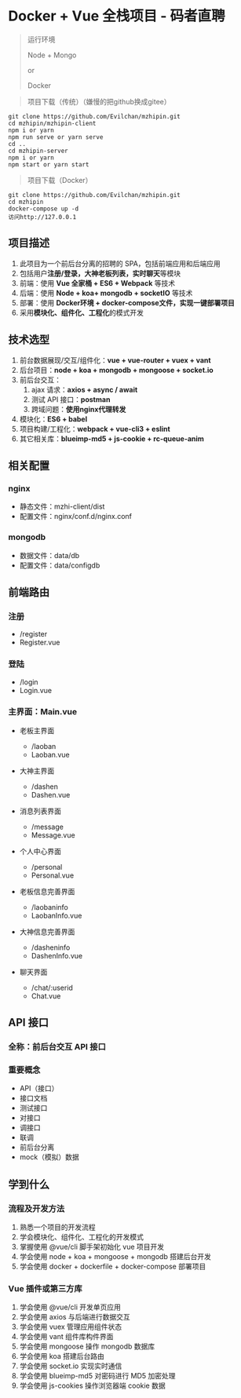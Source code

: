 # Docker + Vue 全栈项目 - 码者直聘

> 运行环境
>
> Node + Mongo
>
> or
>
> Docker

> 项目下载（传统）（嫌慢的把github换成gitee）

```shell
git clone https://github.com/Evilchan/mzhipin.git
cd mzhipin/mzhipin-client
npm i or yarn
npm run serve or yarn serve
cd ..
cd mzhipin-server
npm i or yarn
npm start or yarn start
```

> 项目下载（Docker）

```shell
git clone https://github.com/Evilchan/mzhipin.git
cd mzhipin
docker-compose up -d
访问http://127.0.0.1
```

## 项目描述

1. 此项目为一个前后台分离的招聘的 SPA，包括前端应用和后端应用
2. 包括用户**注册/登录，大神老板列表，实时聊天**等模块
3. 前端：使用 **Vue 全家桶 + ES6 + Webpack** 等技术
4. 后端：使用 **Node + koa+ mongodb + socketIO** 等技术
5. 部署：使用 **Docker环境 + docker-compose文件，实现一键部署项目**
6. 采用**模块化、组件化、工程化**的模式开发

## 技术选型

1. 前台数据展现/交互/组件化：**vue + vue-router + vuex + vant**
2. 后台项目：**node + koa + mongodb + mongoose + socket.io**
3. 前后台交互：
   1. ajax 请求：**axios + async / await**
   2. 测试 API 接口：**postman**
   3. 跨域问题：**使用nginx代理转发**
4. 模块化：**ES6 + babel**
5. 项目构建/工程化：**webpack + vue-cli3 + eslint**
6. 其它相关库：**blueimp-md5 + js-cookie + rc-queue-anim**

## 相关配置

### nginx

* 静态文件：mzhi-client/dist
* 配置文件：nginx/conf.d/nginx.conf

### mongodb

* 数据文件：data/db
* 配置文件：data/configdb

## 前端路由

### 注册

- /register
- Register.vue

### 登陆

- /login
- Login.vue

### 主界面：Main.vue

- 老板主界面

  - /laoban
  - Laoban.vue

- 大神主界面

  - /dashen
  - Dashen.vue

- 消息列表界面

  - /message
  - Message.vue

- 个人中心界面

  - /personal
  - Personal.vue

- 老板信息完善界面

  - /laobaninfo
  - LaobanInfo.vue

- 大神信息完善界面

  - /dasheninfo
  - DashenInfo.vue

- 聊天界面

  - /chat/:userid
  - Chat.vue

## API 接口

### 全称：前后台交互 API 接口

### 重要概念

- API（接口）
- 接口文档
- 测试接口
- 对接口
- 调接口
- 联调
- 前后台分离
- mock（模拟）数据

## 学到什么

### 流程及开发方法

1. 熟悉一个项目的开发流程
2. 学会模块化、组件化、工程化的开发模式
3. 掌握使用 @vue/cli 脚手架初始化 vue 项目开发
4. 学会使用 node + koa + mongoose + mongodb 搭建后台开发
5. 学会使用 docker + dockerfile + docker-compose 部署项目

### Vue 插件或第三方库

1. 学会使用 @vue/cli 开发单页应用
2. 学会使用 axios 与后端进行数据交互
3. 学会使用 vuex 管理应用组件状态
4. 学会使用 vant 组件库构件界面
5. 学会使用 mongoose 操作 mongodb 数据库
6. 学会使用 koa 搭建后台路由
7. 学会使用 socket.io 实现实时通信
8. 学会使用 blueimp-md5 对密码进行 MD5 加密处理
9. 学会使用 js-cookies 操作浏览器端 cookie 数据